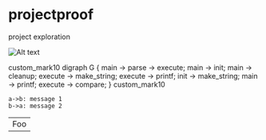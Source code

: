 # projectproof
project exploration

![Alt text](https://g.gravizo.com/source/custom_mark10?https://github.com/TLmaK0/projectproof/blob/master/README.md)
<summary></summary>
custom_mark10
 digraph G {
   main -> parse -> execute;
   main -> init;
   main -> cleanup;
   execute -> make_string;
   execute -> printf;
   init -> make_string;
   main -> printf;
   execute -> compare;
 }
custom_mark10
</details>

```jsseq
a->b: message 1
b->a: message 2
```


<table>
    <tr>
        <td>Foo</td>
    </tr>
</table>
